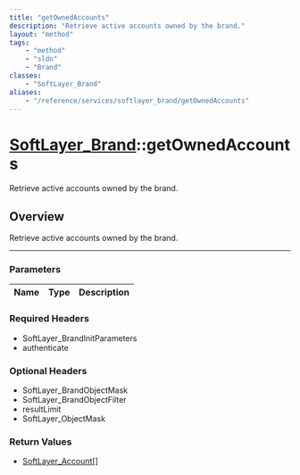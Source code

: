 ```yaml
---
title: "getOwnedAccounts"
description: "Retrieve active accounts owned by the brand."
layout: "method"
tags:
    - "method"
    - "sldn"
    - "Brand"
classes:
    - "SoftLayer_Brand"
aliases:
    - "/reference/services/softlayer_brand/getOwnedAccounts"
---
```

# [SoftLayer_Brand](/reference/services/SoftLayer_Brand)::getOwnedAccounts


Retrieve active accounts owned by the brand.


## Overview 
Retrieve active accounts owned by the brand.

-----

### Parameters 
|Name | Type | Description |
| --- | --- | --- |


### Required Headers
* SoftLayer_BrandInitParameters
* authenticate


### Optional Headers
* SoftLayer_BrandObjectMask
* SoftLayer_BrandObjectFilter
* resultLimit
* SoftLayer_ObjectMask

### Return Values
* <a href='/reference/datatypes/SoftLayer_Account'>SoftLayer_Account[] </a>




